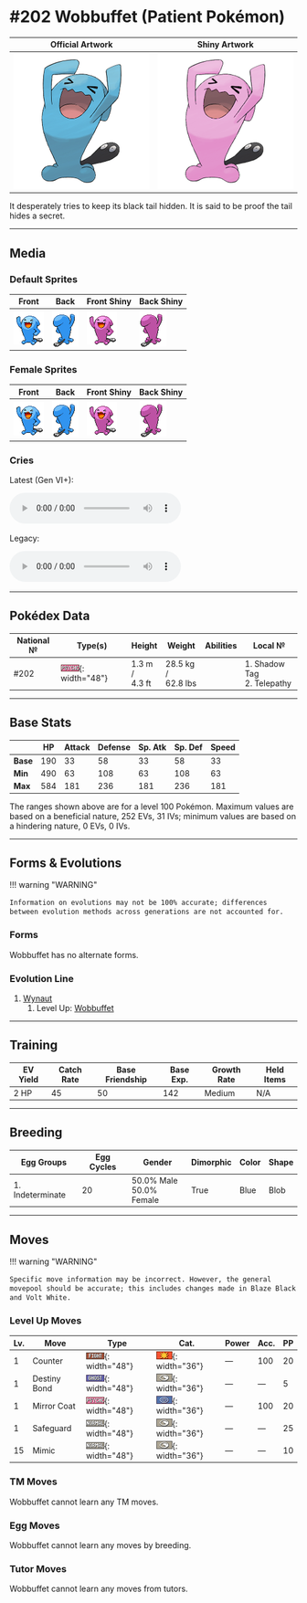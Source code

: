 # #202 Wobbuffet (Patient Pokémon)

| Official Artwork | Shiny Artwork |
| --- | --- |
| ![Official Artwork](../assets/sprites/wobbuffet/official_artwork.png "Wobbuffet") | ![Shiny Artwork](../assets/sprites/wobbuffet/official_artwork_shiny.png "Wobbuffet") |

It desperately tries to keep its black tail hidden. It is said to be proof the tail hides a secret.

---

## Media

### Default Sprites

| Front | Back | Front Shiny | Back Shiny |
| --- | --- | --- | --- |
| ![Front](../assets/sprites/wobbuffet/front.gif "Wobbuffet") | ![Back](../assets/sprites/wobbuffet/back.gif "Wobbuffet") | ![Front Shiny](../assets/sprites/wobbuffet/front_shiny.gif "Wobbuffet") | ![Back Shiny](../assets/sprites/wobbuffet/back_shiny.gif "Wobbuffet") |

### Female Sprites

| Front | Back | Front Shiny | Back Shiny |
| --- | --- | --- | --- |
| ![Front](../assets/sprites/wobbuffet/front_female.gif "Wobbuffet") | ![Back](../assets/sprites/wobbuffet/back_female.gif "Wobbuffet") | ![Front Shiny](../assets/sprites/wobbuffet/front_shiny_female.gif "Wobbuffet") | ![Back Shiny](../assets/sprites/wobbuffet/back_shiny_female.gif "Wobbuffet") |

### Cries

Latest (Gen VI+):

<audio controls>
<source src='../../assets/cries/wobbuffet/latest.ogg' type='audio/ogg'>
  Your browser does not support the audio element.
</audio>

Legacy:

<audio controls>
<source src='../../assets/cries/wobbuffet/legacy.ogg' type='audio/ogg'>
  Your browser does not support the audio element.
</audio>

---

## Pokédex Data

| National № | Type(s) | Height | Weight | Abilities | Local № |
|------------|---------|--------|--------|-----------|---------|
| #202 | ![psychic](../assets/types/psychic.png "Psychic"){: width="48"} | 1.3 m /<br>4.3 ft | 28.5 kg /<br>62.8 lbs |  | 1. <span class="tooltip" title="Prevents the foe from escaping.">Shadow Tag</span><br>2. <span class="tooltip" title="Anticipates an ally’s attack and dodges it.">Telepathy</span> | N/A |

---

## Base Stats
|   | HP | Attack | Defense | Sp. Atk | Sp. Def | Speed |
|---|----|--------|---------|---------|---------|-------|
| **Base** | 190 | 33 | 58 | 33 | 58 | 33 |
| **Min** | 490 | 63 | 108 | 63 | 108 | 63 |
| **Max** | 584 | 181 | 236 | 181 | 236 | 181 |

The ranges shown above are for a level 100 Pokémon. Maximum values are based on a beneficial nature, 252 EVs, 31 IVs; minimum values are based on a hindering nature, 0 EVs, 0 IVs.

---

## Forms & Evolutions

!!! warning "WARNING"

    Information on evolutions may not be 100% accurate; differences between evolution methods across generations are not accounted for.

### Forms

Wobbuffet has no alternate forms.

### Evolution Line

1. [Wynaut](wynaut.md/)
    1. Level Up: [Wobbuffet](wobbuffet.md/)




---

## Training

| EV Yield | Catch Rate | Base Friendship | Base Exp. | Growth Rate | Held Items |
|----------|------------|-----------------|-----------|-------------|------------|
| 2 HP | 45 | 50 | 142 | Medium | N/A |

---

## Breeding

| Egg Groups | Egg Cycles | Gender | Dimorphic | Color | Shape |
|------------|------------|--------|-----------|-------|-------|
| 1. Indeterminate | 20 | 50.0% Male<br>50.0% Female | True | Blue | Blob |

---

## Moves

!!! warning "WARNING"

    Specific move information may be incorrect. However, the general movepool should be accurate; this includes changes made in Blaze Black and Volt White.

### Level Up Moves

| Lv. | Move | Type | Cat. | Power | Acc. | PP |
| --- | --- | --- | --- | --- | --- | --- |
| 1 | <span class="tooltip" title="A retaliation move that counters any physical attack, inflicting double the damage taken.">Counter</span> | ![fighting](../assets/types/fighting.png "Fighting"){: width="48"} | ![physical](../assets/move_category/physical.png "Physical"){: width="36"} | — | 100 | 20 |
| 1 | <span class="tooltip" title="When this move is used, if the user faints, the foe that landed the knockout hit also faints.">Destiny Bond</span> | ![ghost](../assets/types/ghost.png "Ghost"){: width="48"} | ![status](../assets/move_category/status.png "Status"){: width="36"} | — | — | 5 |
| 1 | <span class="tooltip" title="A retaliation move that counters any special attack, inflicting double the damage taken.">Mirror Coat</span> | ![psychic](../assets/types/psychic.png "Psychic"){: width="48"} | ![special](../assets/move_category/special.png "Special"){: width="36"} | — | 100 | 20 |
| 1 | <span class="tooltip" title="The user creates a protective field that prevents status problems for five turns.">Safeguard</span> | ![normal](../assets/types/normal.png "Normal"){: width="48"} | ![status](../assets/move_category/status.png "Status"){: width="36"} | — | — | 25 |
| 15 | <span class="tooltip" title="The user copies the move last used by the foe. The move can be used for the rest of the battle.">Mimic</span> | ![normal](../assets/types/normal.png "Normal"){: width="48"} | ![status](../assets/move_category/status.png "Status"){: width="36"} | — | — | 10 |

### TM Moves

Wobbuffet cannot learn any TM moves.
### Egg Moves

Wobbuffet cannot learn any moves by breeding.
### Tutor Moves

Wobbuffet cannot learn any moves from tutors.
